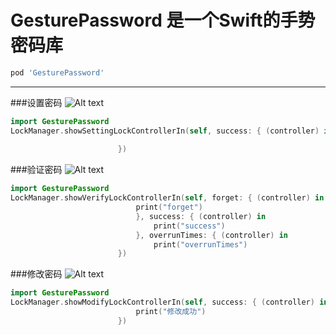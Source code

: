 # GesturePassword 是一个Swift的手势密码库
>
```ruby
pod 'GesturePassword'
```


***

###设置密码
![Alt text](https://github.com/huangboju/GesturePassword/blob/master/Resources/setting.gif)

>

```swift
import GesturePassword
LockManager.showSettingLockControllerIn(self, success: { (controller) in
                            
                        })
```

###验证密码
![Alt text](https://github.com/huangboju/GesturePassword/blob/master/Resources/Verify.gif)

>

```swift
import GesturePassword
LockManager.showVerifyLockControllerIn(self, forget: { (controller) in
                            print("forget")
                            }, success: { (controller) in
                                print("success")
                            }, overrunTimes: { (controller) in
                                print("overrunTimes")
                        })
```

###修改密码
![Alt text](https://github.com/huangboju/GesturePassword/blob/master/Resources/Modify.gif)

>

```swift
import GesturePassword
LockManager.showModifyLockControllerIn(self, success: { (controller) in
                            print("修改成功")
                        })
```
